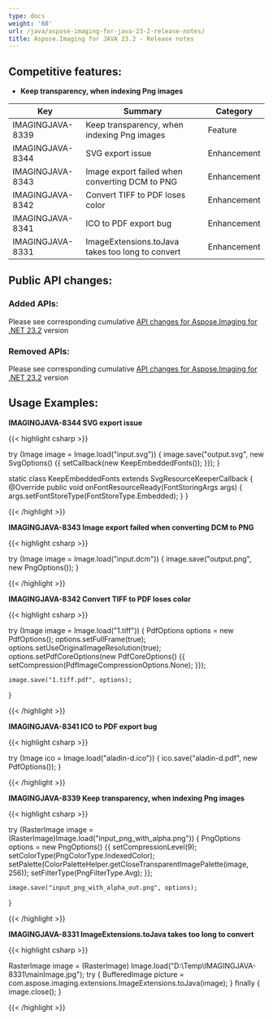 ```yaml
---
type: docs
weight: '60'
url: /java/aspose-imaging-for-java-23-2-release-notes/
title: Aspose.Imaging for JAVA 23.2 - Release notes
---
```


## Competitive features:

- **Keep transparency, when indexing Png images**

| **Key**         | **Summary**                                                                                                                                                              | **Category** |
|-----------------|--------------------------------------------------------------------------------------------------------------------------------------------------------------------------|--------------|
| IMAGINGJAVA-8339 | Keep transparency, when indexing Png images                                                                                                                                  | Feature      |
| IMAGINGJAVA-8344 | SVG export issue                                                                                                                                  | Enhancement      |
| IMAGINGJAVA-8343 | Image export failed when converting DCM to PNG                                                                                                                                  | Enhancement      |
| IMAGINGJAVA-8342 | Convert TIFF to PDF loses color                                                                                                                                  | Enhancement      |
| IMAGINGJAVA-8341 | ICO to PDF export bug                                                                                                                                  | Enhancement      |
| IMAGINGJAVA-8331 | ImageExtensions.toJava takes too long to convert                                                                                                                                  | Enhancement      |

## Public API changes:

### Added APIs:

Please see corresponding cumulative [API changes for Aspose.Imaging for .NET 23.2](https://docs.aspose.com/imaging/net/aspose-imaging-for-net-23-2-release-notes/) version

### Removed APIs:

Please see corresponding cumulative [API changes for Aspose.Imaging for .NET 23.2](https://docs.aspose.com/imaging/net/aspose-imaging-for-net-23-2-release-notes/) version

## Usage Examples:

**IMAGINGJAVA-8344 SVG export issue**

{{< highlight csharp >}}

try (Image image = Image.load("input.svg"))
{
	image.save("output.svg", new SvgOptions()
	{{
		setCallback(new KeepEmbeddedFonts());
	}});
}

static class KeepEmbeddedFonts extends SvgResourceKeeperCallback
{
	@Override
	public void onFontResourceReady(FontStoringArgs args)
	{
		args.setFontStoreType(FontStoreType.Embedded);
	}
}

{{< /highlight >}}

**IMAGINGJAVA-8343 Image export failed when converting DCM to PNG**

{{< highlight csharp >}}

try (Image image = Image.load("input.dcm"))
{
    image.save("output.png", new PngOptions());
}

{{< /highlight >}}

**IMAGINGJAVA-8342 Convert TIFF to PDF loses color**

{{< highlight csharp >}}

try (Image image = Image.load("1.tiff"))
{
	PdfOptions options = new PdfOptions();
	options.setFullFrame(true);
	options.setUseOriginalImageResolution(true);
	options.setPdfCoreOptions(new PdfCoreOptions()
			{{
				setCompression(PdfImageCompressionOptions.None);
			}});

	image.save("1.tiff.pdf", options);
}

{{< /highlight >}}

**IMAGINGJAVA-8341 ICO to PDF export bug**

{{< highlight csharp >}}

try (Image ico = Image.load("aladin-d.ico"))
{
    ico.save("aladin-d.pdf", new PdfOptions());
}

{{< /highlight >}}

**IMAGINGJAVA-8339 Keep transparency, when indexing Png images**

{{< highlight csharp >}}

try (RasterImage image = (RasterImage)Image.load("input_png_with_alpha.png"))
{
    PngOptions options = new PngOptions()
    {{
        setCompressionLevel(9);
        setColorType(PngColorType.IndexedColor);
        setPalette(ColorPaletteHelper.getCloseTransparentImagePalette(image, 256));
        setFilterType(PngFilterType.Avg);
    }};

    image.save("input_png_with_alpha_out.png", options);
}

{{< /highlight >}}

**IMAGINGJAVA-8331 ImageExtensions.toJava takes too long to convert**

{{< highlight csharp >}}

RasterImage image = (RasterImage) Image.load("D:\\Temp\\IMAGINGJAVA-8331\\mainImage.jpg");
try
{
	BufferedImage picture = com.aspose.imaging.extensions.ImageExtensions.toJava(image);
}
finally
{
	image.close();
}

{{< /highlight >}}

